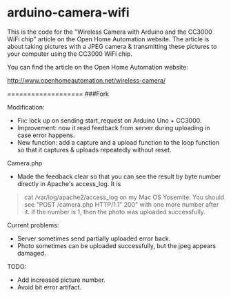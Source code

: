 arduino-camera-wifi
===================

This is the code for the "Wireless Camera with Arduino and the CC3000 WiFi chip" article on the Open Home Automation website. The article is about taking pictures with a JPEG camera & transmitting these pictures to your computer using the CC3000 WiFi chip.

You can find the article on the Open Home Automation website:

http://www.openhomeautomation.net/wireless-camera/


===================
###Fork  

Modification:
- Fix: lock up on sending start_request on Arduino Uno + CC3000.
- Improvement: now it read feedback from server during uploading in case error happens.
- New function: add a capture and a upload function to the loop function so that it captures & uploads
repeatedly without reset.

Camera.php
- Made the feedback clear so that you can see the result by byte number directly in Apache's access_log. It is
> cat /var/log/apache2/access_log 
on my Mac OS Yosemite. 
You should see "POST /camera.php HTTP/1.1" 200" with one more number after it. 
If the number is 1, then the photo was uploaded successfully.

Current problems:
- Server sometimes send partially uploaded error back.
- Photo sometimes can be uploaded successfully, but the jpeg appears damaged.

TODO:
- Add increased picture number.
- Avoid bit error artifact.
